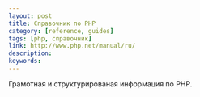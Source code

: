 ```yaml
---
layout: post
title: Справочник по PHP
category: [reference, guides]
tags: [php, справочник]
link: http://www.php.net/manual/ru/
description:
keywords:
---
```


<p>Грамотная и структурированая информация по PHP.</p>
